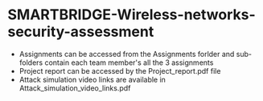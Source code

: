 # SMARTBRIDGE-Wireless-networks-security-assessment
- Assignments can be accessed from the Assignments forlder and sub-folders contain each team member's all the 3 assignments
- Project report can be accessed by the Project_report.pdf file
- Attack simulation video links are available in Attack_simulation_video_links.pdf
